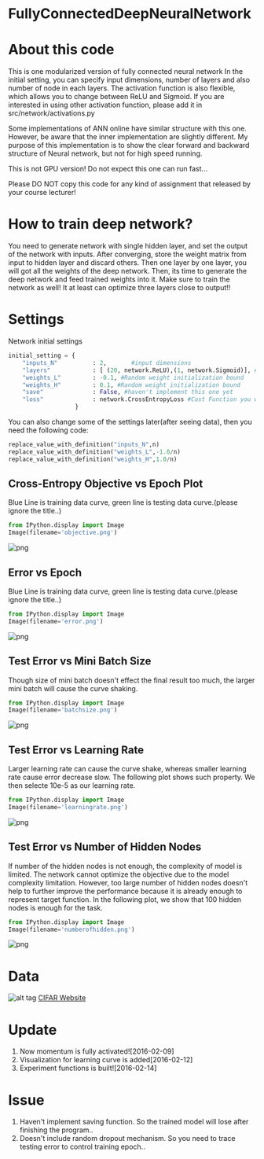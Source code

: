 # FullyConnectedDeepNeuralNetwork

About this code
===
This is one modularized version of fully connected neural network
In the initial setting, you can specify input dimensions, number of layers and
also number of node in each layers. The activation function is also flexible,
which allows you to change between ReLU and Sigmoid. If you are interested in
using other activation function, please add it in src/network/activations.py

Some implementations of ANN online have similar structure with this one. However,
be aware that the inner implementation are slightly different. My purpose of this
implementation is to show the clear forward and backward structure of Neural
network, but not for high speed running.

This is not GPU version! Do not expect this one can run fast...

Please DO NOT copy this code for any kind of assignment that released by your
course lecturer! 

How to train deep network?
===
You need to generate network with single hidden layer, and set the output of the 
network with inputs. After converging, store the weight matrix from input to
hidden layer and discard others. Then one layer by one layer, you will got all the
weights of the deep network. Then, its time to generate the deep network and feed
trained weights into it. Make sure to train the network as well! It at least can
optimize three layers close to output!!

Settings
===
Network initial settings
```python
initial_setting = {
    "inputs_N"          : 2,       #input dimensions
    "layers"            : [ (20, network.ReLU),(1, network.Sigmoid)], #(number of node, type of nonlinear function)
    "weights_L"         : -0.1, #Random weight initialization bound    
    "weights_H"         : 0.1, #Random weight initialization bound      
    "save"              : False, #haven't implement this one yet  
    "loss"              : network.CrossEntropyLoss #Cost Function you want to use Cross-Entropy or Mean Squared Error 
                   }
```

You can also change some of the settings later(after seeing data), then you need the following code:
```python
replace_value_with_definition("inputs_N",n)
replace_value_with_definition("weights_L",-1.0/n)
replace_value_with_definition("weights_H",1.0/n)
```

## Cross-Entropy Objective vs Epoch Plot

Blue Line is training data curve, green line is testing data curve.(please ignore the title..)


```python
from IPython.display import Image
Image(filename='objective.png') 
```




![png](https://github.com/wuga214/FullyConnectedDeepNeuralNetwork/blob/master/dnn_curve.png)



## Error vs Epoch

Blue Line is training data curve, green line is testing data curve.(please ignore the title..)


```python
from IPython.display import Image
Image(filename='error.png') 
```




![png](https://github.com/wuga214/FullyConnectedDeepNeuralNetwork/blob/master/error.png)



## Test Error vs Mini Batch Size

Though size of mini batch doesn't effect the final result too much, the larger mini batch will cause the curve shaking.


```python
from IPython.display import Image
Image(filename='batchsize.png') 
```




![png](https://github.com/wuga214/FullyConnectedDeepNeuralNetwork/blob/master/batchsize.png)



## Test Error vs Learning Rate

Larger learning rate can cause the curve shake, whereas smaller learning rate cause error decrease slow. The following plot shows such property. We then selecte 10e-5 as our learning rate.


```python
from IPython.display import Image
Image(filename='learningrate.png')
```




![png](https://github.com/wuga214/FullyConnectedDeepNeuralNetwork/blob/master/learningrate.png)



## Test Error vs Number of Hidden Nodes

If number of the hidden nodes is not enough, the complexity of model is limited. The network cannot optimize the objective due to the model complexity limitation. However, too large number of hidden nodes doesn't help to further improve the performance because it is already enough to represent target function. In the following plot, we show that 100 hidden nodes is enough for the task.


```python
from IPython.display import Image
Image(filename='numberofhidden.png')
```




![png](https://github.com/wuga214/FullyConnectedDeepNeuralNetwork/blob/master/numberofhidden.png)

Data
===
![alt tag](https://github.com/wuga214/FullyConnectedDeepNeuralNetwork/blob/master/DATA.png)
[CIFAR Website](https://www.cs.toronto.edu/~kriz/cifar.html)

Update
===
1. Now momentum is fully activated![2016-02-09]
2. Visualization for learning curve is added[2016-02-12] 
3. Experiment functions is built![2016-02-14]

Issue
===
1. Haven't implement saving function. So the trained model will lose after finishing the program..
2. Doesn't include random dropout mechanism. So you need to trace testing error to control training epoch..
